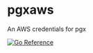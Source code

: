 # pgxaws

An AWS credentials for pgx

[![Go Reference](https://pkg.go.dev/badge/github.com/pgx-contrib/pgxaws.svg)](https://pkg.go.dev/github.com/pgx-contrib/pgxaws)
